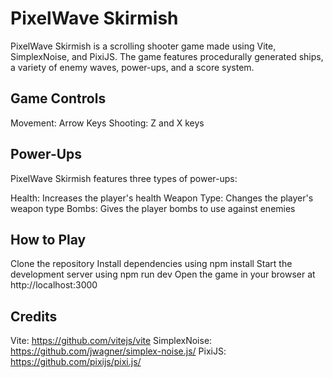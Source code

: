 # PixelWave Skirmish

PixelWave Skirmish is a scrolling shooter game made using Vite, SimplexNoise, and PixiJS. The game features procedurally generated ships, a variety of enemy waves, power-ups, and a score system.

## Game Controls
Movement: Arrow Keys
Shooting: Z and X keys

## Power-Ups
PixelWave Skirmish features three types of power-ups:

Health: Increases the player's health
Weapon Type: Changes the player's weapon type
Bombs: Gives the player bombs to use against enemies

## How to Play
Clone the repository
Install dependencies using npm install
Start the development server using npm run dev
Open the game in your browser at http://localhost:3000

## Credits
Vite: https://github.com/vitejs/vite
SimplexNoise: https://github.com/jwagner/simplex-noise.js/
PixiJS: https://github.com/pixijs/pixi.js/
